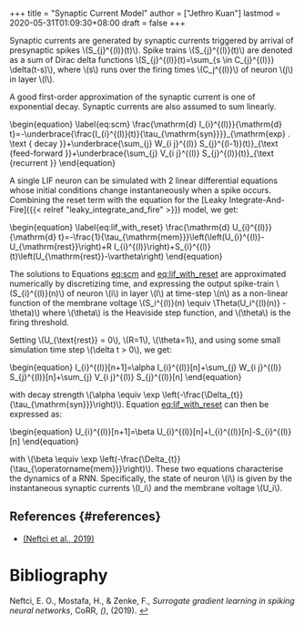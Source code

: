 +++
title = "Synaptic Current Model"
author = ["Jethro Kuan"]
lastmod = 2020-05-31T01:09:30+08:00
draft = false
+++

Synaptic currents are generated by synaptic currents triggered by
arrival of presynaptic spikes \\(S\_{j}^{(l)}(t)\\). Spike trains
\\(S\_{j}^{(l)}(t)\\) are denoted as a sum of Dirac delta functions
\\(S\_{j}^{(l)}(t)=\sum\_{s \in C\_{j}^{(l)}} \delta(t-s)\\), where \\(s\\) runs
over the firing times \\(C_j^{(l)}\\) of neuron \\(j\\) in layer \\(l\\).

A good first-order approximation of the synaptic current is one of
exponential decay. Synaptic currents are also assumed to sum linearly.

\begin{equation} \label{eq:scm}
\frac{\mathrm{d} I\_{i}^{(l)}}{\mathrm{d} t}=-\underbrace{\frac{I\_{i}^{(l)}(t)}{\tau\_{\mathrm{syn}}}}\_{\mathrm{exp} . \text { decay }}+\underbrace{\sum\_{j} W\_{i j}^{(l)} S\_{j}^{(l-1)}(t)}\_{\text {feed-forward }}+\underbrace{\sum\_{j} V\_{i j}^{(l)} S\_{j}^{(l)}(t)}\_{\text {recurrent }}
\end{equation}

A single LIF neuron can be simulated with 2 linear differential
equations whose initial conditions change instantaneously when a spike
occurs. Combining the reset term with the equation for the
[Leaky Integrate-And-Fire]({{< relref "leaky_integrate_and_fire" >}}) model, we get:

\begin{equation} \label{eq:lif_with_reset}
\frac{\mathrm{d} U\_{i}^{(l)}}{\mathrm{d} t}=-\frac{1}{\tau\_{\mathrm{mem}}}\left(\left(U\_{i}^{(l)}-U\_{\mathrm{rest}}\right)+R I\_{i}^{(l)}\right)+S\_{i}^{(l)}(t)\left(U\_{\mathrm{rest}}-\vartheta\right)
\end{equation}

The solutions to Equations [eq:scm](#eq:scm) and [eq:lif_with_reset](#eq:lif_with_reset) are
approximated numerically by discretizing time, and expressing the
output spike-train \\(S\_{i}^{(l)}(n)\\) of neuron \\(i\\) in layer \\(l\\) at
time-step \\(n\\) as a non-linear function of the membrane voltage
\\(S_i^{(l)}(n) \equiv \Theta(U_i^{(l)(n)} - \theta)\\) where \\(\theta\\) is
the Heaviside step function, and \\(\theta\\) is the firing threshold.

Setting \\(U\_{\text{rest}} = 0\\), \\(R=1\\), \\(\theta=1\\), and using some small
simulation time step \\(\delta t > 0\\), we get:

\begin{equation}
I\_{i}^{(l)}[n+1]=\alpha I\_{i}^{(l)}[n]+\sum\_{j} W\_{i j}^{(l)} S\_{j}^{(l)}[n]+\sum\_{j} V\_{i j}^{(l)} S\_{j}^{(l)}[n]
\end{equation}

with decay strength \\(\alpha \equiv \exp
\left(-\frac{\Delta\_{t}}{\tau\_{\mathrm{syn}}}\right)\\). Equation
[eq:lif_with_reset](#eq:lif_with_reset) can then be expressed as:

\begin{equation}
U\_{i}^{(l)}[n+1]=\beta U\_{i}^{(l)}[n]+I\_{i}^{(l)}[n]-S\_{i}^{(l)}[n]
\end{equation}

with \\(\beta \equiv \exp
\left(-\frac{\Delta\_{t}}{\tau\_{\operatorname{mem}}}\right)\\). These two
equations characterise the dynamics of a RNN. Specifically, the state
of neuron \\(i\\) is given by the instantaneous synaptic currents \\(I_i\\)
and the membrane voltage \\(U_i\\).

## References {#references}

- <a id="6c46e273de1ecbecce7f8f1ac7329a57" href="#neftci19_surrog_gradien_learn_spikin_neural_networ">(Neftci et al., 2019)</a>

# Bibliography

<a id="neftci19_surrog_gradien_learn_spikin_neural_networ" target="_blank">Neftci, E. O., Mostafa, H., & Zenke, F., _Surrogate gradient learning in spiking neural networks_, CoRR, _()_, (2019). </a> [↩](#6c46e273de1ecbecce7f8f1ac7329a57)
